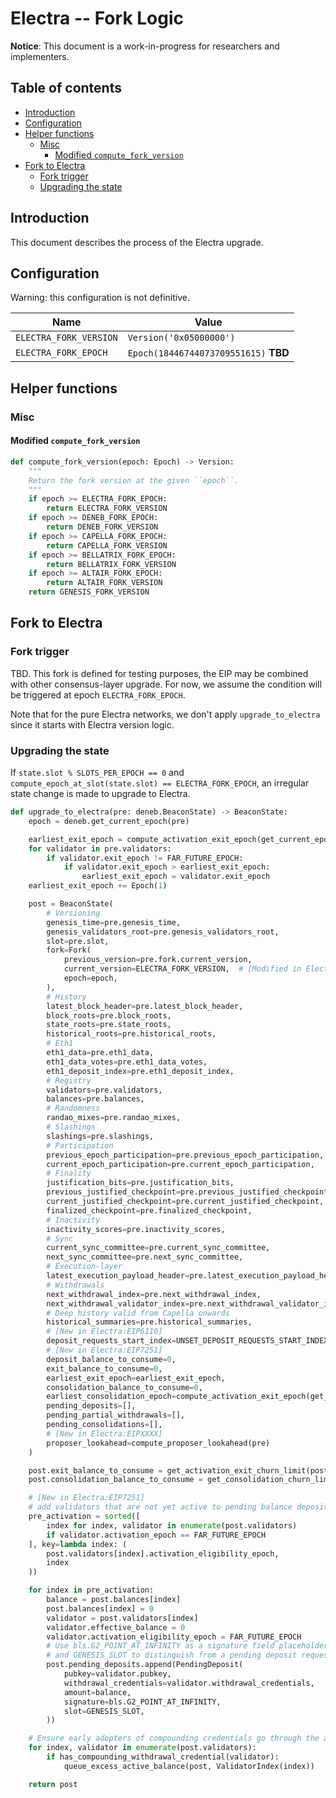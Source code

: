 # Electra -- Fork Logic

**Notice**: This document is a work-in-progress for researchers and implementers.

## Table of contents

<!-- TOC -->
<!-- START doctoc generated TOC please keep comment here to allow auto update -->
<!-- DON'T EDIT THIS SECTION, INSTEAD RE-RUN doctoc TO UPDATE -->

- [Introduction](#introduction)
- [Configuration](#configuration)
- [Helper functions](#helper-functions)
  - [Misc](#misc)
    - [Modified `compute_fork_version`](#modified-compute_fork_version)
- [Fork to Electra](#fork-to-electra)
  - [Fork trigger](#fork-trigger)
  - [Upgrading the state](#upgrading-the-state)

<!-- END doctoc generated TOC please keep comment here to allow auto update -->
<!-- /TOC -->

## Introduction

This document describes the process of the Electra upgrade.

## Configuration

Warning: this configuration is not definitive.

| Name | Value |
| - | - |
| `ELECTRA_FORK_VERSION` | `Version('0x05000000')` |
| `ELECTRA_FORK_EPOCH` | `Epoch(18446744073709551615)` **TBD** |

## Helper functions

### Misc

#### Modified `compute_fork_version`

```python
def compute_fork_version(epoch: Epoch) -> Version:
    """
    Return the fork version at the given ``epoch``.
    """
    if epoch >= ELECTRA_FORK_EPOCH:
        return ELECTRA_FORK_VERSION
    if epoch >= DENEB_FORK_EPOCH:
        return DENEB_FORK_VERSION
    if epoch >= CAPELLA_FORK_EPOCH:
        return CAPELLA_FORK_VERSION
    if epoch >= BELLATRIX_FORK_EPOCH:
        return BELLATRIX_FORK_VERSION
    if epoch >= ALTAIR_FORK_EPOCH:
        return ALTAIR_FORK_VERSION
    return GENESIS_FORK_VERSION
```

## Fork to Electra

### Fork trigger

TBD. This fork is defined for testing purposes, the EIP may be combined with other consensus-layer upgrade.
For now, we assume the condition will be triggered at epoch `ELECTRA_FORK_EPOCH`.

Note that for the pure Electra networks, we don't apply `upgrade_to_electra` since it starts with Electra version logic.

### Upgrading the state

If `state.slot % SLOTS_PER_EPOCH == 0` and `compute_epoch_at_slot(state.slot) == ELECTRA_FORK_EPOCH`,
an irregular state change is made to upgrade to Electra.

```python
def upgrade_to_electra(pre: deneb.BeaconState) -> BeaconState:
    epoch = deneb.get_current_epoch(pre)

    earliest_exit_epoch = compute_activation_exit_epoch(get_current_epoch(pre))
    for validator in pre.validators:
        if validator.exit_epoch != FAR_FUTURE_EPOCH:
            if validator.exit_epoch > earliest_exit_epoch:
                earliest_exit_epoch = validator.exit_epoch
    earliest_exit_epoch += Epoch(1)

    post = BeaconState(
        # Versioning
        genesis_time=pre.genesis_time,
        genesis_validators_root=pre.genesis_validators_root,
        slot=pre.slot,
        fork=Fork(
            previous_version=pre.fork.current_version,
            current_version=ELECTRA_FORK_VERSION,  # [Modified in Electra:EIP6110]
            epoch=epoch,
        ),
        # History
        latest_block_header=pre.latest_block_header,
        block_roots=pre.block_roots,
        state_roots=pre.state_roots,
        historical_roots=pre.historical_roots,
        # Eth1
        eth1_data=pre.eth1_data,
        eth1_data_votes=pre.eth1_data_votes,
        eth1_deposit_index=pre.eth1_deposit_index,
        # Registry
        validators=pre.validators,
        balances=pre.balances,
        # Randomness
        randao_mixes=pre.randao_mixes,
        # Slashings
        slashings=pre.slashings,
        # Participation
        previous_epoch_participation=pre.previous_epoch_participation,
        current_epoch_participation=pre.current_epoch_participation,
        # Finality
        justification_bits=pre.justification_bits,
        previous_justified_checkpoint=pre.previous_justified_checkpoint,
        current_justified_checkpoint=pre.current_justified_checkpoint,
        finalized_checkpoint=pre.finalized_checkpoint,
        # Inactivity
        inactivity_scores=pre.inactivity_scores,
        # Sync
        current_sync_committee=pre.current_sync_committee,
        next_sync_committee=pre.next_sync_committee,
        # Execution-layer
        latest_execution_payload_header=pre.latest_execution_payload_header,
        # Withdrawals
        next_withdrawal_index=pre.next_withdrawal_index,
        next_withdrawal_validator_index=pre.next_withdrawal_validator_index,
        # Deep history valid from Capella onwards
        historical_summaries=pre.historical_summaries,
        # [New in Electra:EIP6110]
        deposit_requests_start_index=UNSET_DEPOSIT_REQUESTS_START_INDEX,
        # [New in Electra:EIP7251]
        deposit_balance_to_consume=0,
        exit_balance_to_consume=0,
        earliest_exit_epoch=earliest_exit_epoch,
        consolidation_balance_to_consume=0,
        earliest_consolidation_epoch=compute_activation_exit_epoch(get_current_epoch(pre)),
        pending_deposits=[],
        pending_partial_withdrawals=[],
        pending_consolidations=[],
        # [New in Electra:EIPXXXX]
        proposer_lookahead=compute_proposer_lookahead(pre)
    )

    post.exit_balance_to_consume = get_activation_exit_churn_limit(post)
    post.consolidation_balance_to_consume = get_consolidation_churn_limit(post)

    # [New in Electra:EIP7251]
    # add validators that are not yet active to pending balance deposits
    pre_activation = sorted([
        index for index, validator in enumerate(post.validators)
        if validator.activation_epoch == FAR_FUTURE_EPOCH
    ], key=lambda index: (
        post.validators[index].activation_eligibility_epoch,
        index
    ))

    for index in pre_activation:
        balance = post.balances[index]
        post.balances[index] = 0
        validator = post.validators[index]
        validator.effective_balance = 0
        validator.activation_eligibility_epoch = FAR_FUTURE_EPOCH
        # Use bls.G2_POINT_AT_INFINITY as a signature field placeholder
        # and GENESIS_SLOT to distinguish from a pending deposit request
        post.pending_deposits.append(PendingDeposit(
            pubkey=validator.pubkey,
            withdrawal_credentials=validator.withdrawal_credentials,
            amount=balance,
            signature=bls.G2_POINT_AT_INFINITY,
            slot=GENESIS_SLOT,
        ))

    # Ensure early adopters of compounding credentials go through the activation churn
    for index, validator in enumerate(post.validators):
        if has_compounding_withdrawal_credential(validator):
            queue_excess_active_balance(post, ValidatorIndex(index))

    return post
```

